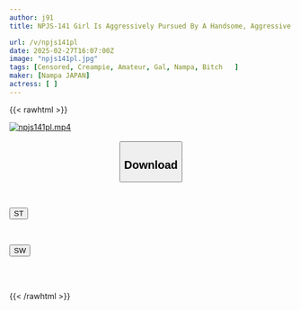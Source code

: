 ```yaml
---
author: j91
title: NPJS-141 Girl Is Aggressively Pursued By A Handsome, Aggressive Pickup Artist, Who Makes Her Pay For Her Meals And Hotel Bills, And Then Filmes Her Having Sex With Him.

url: /v/npjs141pl
date: 2025-02-27T16:07:00Z
image: "npjs141pl.jpg"
tags: [Censored, Creampie, Amateur, Gal, Nampa, Bitch	]
maker: [Nampa JAPAN]
actress: [ ]
---
```



{{< rawhtml >}}

<div class="video" data-videoid="vBZe0PrqeGC4rJv">
    <a href="javascript:;">
        <img src="/v/npjs141pl/npjs141pl.jpg" width="WIDTH" height="HEIGHT" alt="npjs141pl.mp4" loading="lazy">
    </a>
</div>

<script type="text/javascript" src="https://j91.asia/asset/on-demand-st.js"></script>

<br>
  <link rel="stylesheet" href="https://j91.asia/asset/bs5.css">
  
  <center>
  <button class="btn btn-primary" type="button" data-bs-toggle="collapse" data-bs-target=".multi-collapse" aria-expanded="false" aria-controls="multiCollapseExample1 multiCollapseExample2"><h2>Download</h2></button></center>
</p>
<div class="row">
  <div class="col">
    <div class="collapse multi-collapse" id="multiCollapseExample1">
      <div class="card card-body">
	      	      <br>
<div class="buttons">  
<p><a href="/v/npjs141pl/st.html" target="_blank"><button class="btn-hover color-3"><i class="fa fa-download"></i> ST</button></a></p></div>
    </div>
  </div>
</div>
  <div class="col">
    <div class="collapse multi-collapse" id="multiCollapseExample2">
      <div class="card card-body">
	      <br>
<div class="buttons">
<p><a href="/v/npjs141pl/sw.html" target="_blank"><button class="btn-hover color-2"><i class="fa fa-download"></i> SW</button></a></p></div>
<br><br>
      </div>
    </div>
  </div>
</div>

{{< /rawhtml >}}